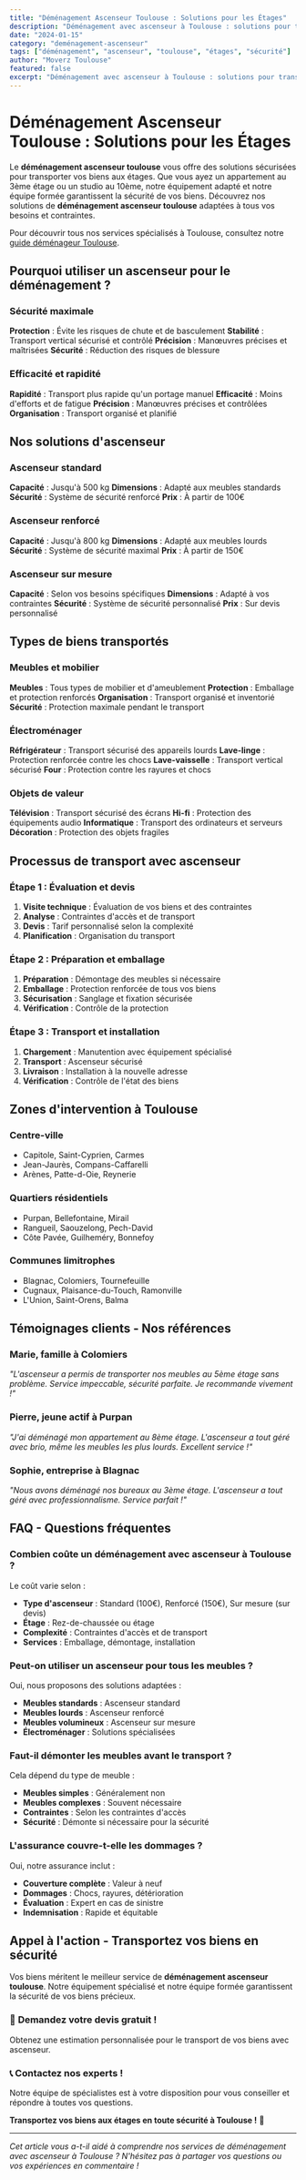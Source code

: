 ```yaml
---
title: "Déménagement Ascenseur Toulouse : Solutions pour les Étages"
description: "Déménagement avec ascenseur à Toulouse : solutions pour transporter vos biens aux étages. Équipement adapté, équipe formée, sécurité garantie. Devis gratuit."
date: "2024-01-15"
category: "deménagement-ascenseur"
tags: ["déménagement", "ascenseur", "toulouse", "étages", "sécurité"]
author: "Moverz Toulouse"
featured: false
excerpt: "Déménagement avec ascenseur à Toulouse : solutions pour transporter vos biens aux étages. Équipement adapté, équipe formée, sécurité garantie."
---
```


# Déménagement Ascenseur Toulouse : Solutions pour les Étages

Le **déménagement ascenseur toulouse** vous offre des solutions sécurisées pour transporter vos biens aux étages. Que vous ayez un appartement au 3ème étage ou un studio au 10ème, notre équipement adapté et notre équipe formée garantissent la sécurité de vos biens. Découvrez nos solutions de **déménagement ascenseur toulouse** adaptées à tous vos besoins et contraintes.

Pour découvrir tous nos services spécialisés à Toulouse, consultez notre [guide déménageur Toulouse](/blog/demenageur/demenageur-toulouse).

## Pourquoi utiliser un ascenseur pour le déménagement ?

### Sécurité maximale

**Protection** : Évite les risques de chute et de basculement
**Stabilité** : Transport vertical sécurisé et contrôlé
**Précision** : Manœuvres précises et maîtrisées
**Sécurité** : Réduction des risques de blessure

### Efficacité et rapidité

**Rapidité** : Transport plus rapide qu'un portage manuel
**Efficacité** : Moins d'efforts et de fatigue
**Précision** : Manœuvres précises et contrôlées
**Organisation** : Transport organisé et planifié

## Nos solutions d'ascenseur

### Ascenseur standard

**Capacité** : Jusqu'à 500 kg
**Dimensions** : Adapté aux meubles standards
**Sécurité** : Système de sécurité renforcé
**Prix** : À partir de 100€

### Ascenseur renforcé

**Capacité** : Jusqu'à 800 kg
**Dimensions** : Adapté aux meubles lourds
**Sécurité** : Système de sécurité maximal
**Prix** : À partir de 150€

### Ascenseur sur mesure

**Capacité** : Selon vos besoins spécifiques
**Dimensions** : Adapté à vos contraintes
**Sécurité** : Système de sécurité personnalisé
**Prix** : Sur devis personnalisé

## Types de biens transportés

### Meubles et mobilier

**Meubles** : Tous types de mobilier et d'ameublement
**Protection** : Emballage et protection renforcés
**Organisation** : Transport organisé et inventorié
**Sécurité** : Protection maximale pendant le transport

### Électroménager

**Réfrigérateur** : Transport sécurisé des appareils lourds
**Lave-linge** : Protection renforcée contre les chocs
**Lave-vaisselle** : Transport vertical sécurisé
**Four** : Protection contre les rayures et chocs

### Objets de valeur

**Télévision** : Transport sécurisé des écrans
**Hi-fi** : Protection des équipements audio
**Informatique** : Transport des ordinateurs et serveurs
**Décoration** : Protection des objets fragiles

## Processus de transport avec ascenseur

### Étape 1 : Évaluation et devis

1. **Visite technique** : Évaluation de vos biens et des contraintes
2. **Analyse** : Contraintes d'accès et de transport
3. **Devis** : Tarif personnalisé selon la complexité
4. **Planification** : Organisation du transport

### Étape 2 : Préparation et emballage

1. **Préparation** : Démontage des meubles si nécessaire
2. **Emballage** : Protection renforcée de tous vos biens
3. **Sécurisation** : Sanglage et fixation sécurisée
4. **Vérification** : Contrôle de la protection

### Étape 3 : Transport et installation

1. **Chargement** : Manutention avec équipement spécialisé
2. **Transport** : Ascenseur sécurisé
3. **Livraison** : Installation à la nouvelle adresse
4. **Vérification** : Contrôle de l'état des biens

## Zones d'intervention à Toulouse

### Centre-ville
- Capitole, Saint-Cyprien, Carmes
- Jean-Jaurès, Compans-Caffarelli
- Arènes, Patte-d-Oie, Reynerie

### Quartiers résidentiels
- Purpan, Bellefontaine, Mirail
- Rangueil, Saouzelong, Pech-David
- Côte Pavée, Guilheméry, Bonnefoy

### Communes limitrophes
- Blagnac, Colomiers, Tournefeuille
- Cugnaux, Plaisance-du-Touch, Ramonville
- L'Union, Saint-Orens, Balma

## Témoignages clients - Nos références

### Marie, famille à Colomiers
*"L'ascenseur a permis de transporter nos meubles au 5ème étage sans problème. Service impeccable, sécurité parfaite. Je recommande vivement !"*

### Pierre, jeune actif à Purpan
*"J'ai déménagé mon appartement au 8ème étage. L'ascenseur a tout géré avec brio, même les meubles les plus lourds. Excellent service !"*

### Sophie, entreprise à Blagnac
*"Nous avons déménagé nos bureaux au 3ème étage. L'ascenseur a tout géré avec professionnalisme. Service parfait !"*

## FAQ - Questions fréquentes

### Combien coûte un déménagement avec ascenseur à Toulouse ?

Le coût varie selon :
- **Type d'ascenseur** : Standard (100€), Renforcé (150€), Sur mesure (sur devis)
- **Étage** : Rez-de-chaussée ou étage
- **Complexité** : Contraintes d'accès et de transport
- **Services** : Emballage, démontage, installation

### Peut-on utiliser un ascenseur pour tous les meubles ?

Oui, nous proposons des solutions adaptées :
- **Meubles standards** : Ascenseur standard
- **Meubles lourds** : Ascenseur renforcé
- **Meubles volumineux** : Ascenseur sur mesure
- **Électroménager** : Solutions spécialisées

### Faut-il démonter les meubles avant le transport ?

Cela dépend du type de meuble :
- **Meubles simples** : Généralement non
- **Meubles complexes** : Souvent nécessaire
- **Contraintes** : Selon les contraintes d'accès
- **Sécurité** : Démonte si nécessaire pour la sécurité

### L'assurance couvre-t-elle les dommages ?

Oui, notre assurance inclut :
- **Couverture complète** : Valeur à neuf
- **Dommages** : Chocs, rayures, détérioration
- **Évaluation** : Expert en cas de sinistre
- **Indemnisation** : Rapide et équitable

## Appel à l'action - Transportez vos biens en sécurité

Vos biens méritent le meilleur service de **déménagement ascenseur toulouse**. Notre équipement spécialisé et notre équipe formée garantissent la sécurité de vos biens précieux.

### 🏢 **Demandez votre devis gratuit !**

Obtenez une estimation personnalisée pour le transport de vos biens avec ascenseur.

### 📞 **Contactez nos experts !**

Notre équipe de spécialistes est à votre disposition pour vous conseiller et répondre à toutes vos questions.

**Transportez vos biens aux étages en toute sécurité à Toulouse !** 🚚

---

*Cet article vous a-t-il aidé à comprendre nos services de déménagement avec ascenseur à Toulouse ? N'hésitez pas à partager vos questions ou vos expériences en commentaire !*

